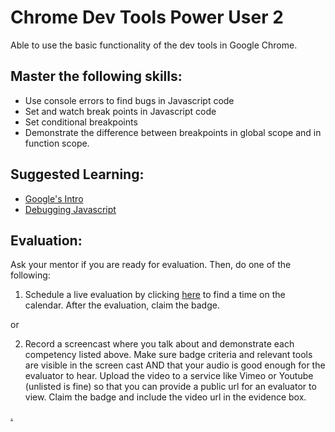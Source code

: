 # Chrome Dev Tools Power User 2

Able to use the basic functionality of the dev tools in Google Chrome.

## Master the following skills:

* Use console errors to find bugs in Javascript code 
* Set and watch break points in Javascript code
* Set conditional breakpoints
* Demonstrate the difference between breakpoints in global scope and in function scope.

## Suggested Learning:

* [Google's Intro](https://developers.google.com/web/tools/chrome-devtools)
* [Debugging Javascript](https://developers.google.com/web/tools/chrome-devtools/javascript)

## Evaluation:

Ask your mentor if you are ready for evaluation. Then, do one of the following:

1. Schedule a live evaluation by clicking [here](https://calendly.com/codex-academy/level-2-mastery-evaluation?a1=Chrome%20Dev%20Tools%20Power%20User%201&a2=E_RKzv8nTVOybSTHaRjUmA) to find a time on the calendar. After the evaluation, claim the badge.

or

2. Record a screencast where you talk about and demonstrate each competency listed above. Make sure badge criteria and relevant tools are visible in the screen cast AND that your audio is good enough for the evaluator to hear. Upload the video to a service like Vimeo or Youtube (unlisted is fine) so that you can provide a public url for an evaluator to view. Claim the badge and include the video url in the evidence box.

[.](level-2)